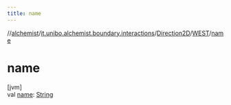 ```yaml
---
title: name
---
```

//[alchemist](../../../../index.html)/[it.unibo.alchemist.boundary.interactions](../../index.html)/[Direction2D](../index.html)/[WEST](index.html)/[name](name.html)



# name



[jvm]\
val [name](name.html): [String](https://kotlinlang.org/api/latest/jvm/stdlib/kotlin/-string/index.html)




